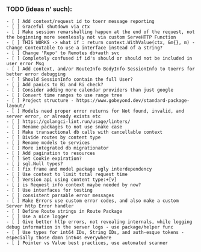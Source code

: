 ### TODO (ideas n' such):


    - [ ] Add context/request id to toerr message reporting
    - [ ] Graceful shutdown via ctx
    - [ ] Make session remarshalling happen at the end of the request, not the beginning more seemlessly not via custom ServeHTTP Function
    - [ ] THIS WORKS -> what if : return context.WithValue(ctx, &m{}, m) - Change Contextable to use a interface instead of a string?
    - [ ] Change 'Repo' to Remotes db+auth svc
    - [ ] Completely confused if id's should or should not be included in user error Msg
    - [ ] Add context, and/or RouteInfo BodyInfo SessionInfo to toerrs for better error debugging
    - [ ] Should SessionInfo contain the full User?
    - [ ] Add panics to Bi and Ri check?
    - [ ] Consider adding more calendar providers than just google
    - [ ] Convert time ranges to use range tree
    - [ ] Project structure - https://www.gobeyond.dev/standard-package-layout/
    - [ ] Models need proper error returns for Not found, invalid, and server error, or already exists etc
    - [ ] https://golangci-lint.run/usage/linters/
    - [ ] Rename packages to not use snake case
    - [ ] Make transactional db calls with cancellable context
    - [ ] Divide routes by content type
    - [ ] Rename models to services
    - [ ] More integrated db migrationator
    - [ ] Add pagination to resources
    - [ ] Set Cookie expiration?
    - [ ] sql.Null types?
    - [ ] fix frame and model package ugly interdependency
    - [ ] Use context to limit total request time
    - [ ] Version api using content type:+[v]
    - [ ] is Request info context maybe needed by now?
    - [ ] Use interfaces for testing
    - [ ] consistent parsable error messages
    - [ ] Make Errors use custom error codes, and also make a custom Server http Error handler
    - [ ] Define Route strings in Route Package
    - [ ] Use a nice logger
    - [ ] Give better http errors, not revealing internals, while logging debug information in the server logs - use package/helper func
    - [ ] Use types for int64 IDs, String IDs, and auth-esque tokens - especially those damn int64s everywhere
    - [ ] Pointer vs Value best practices, use automated scanner  
    
